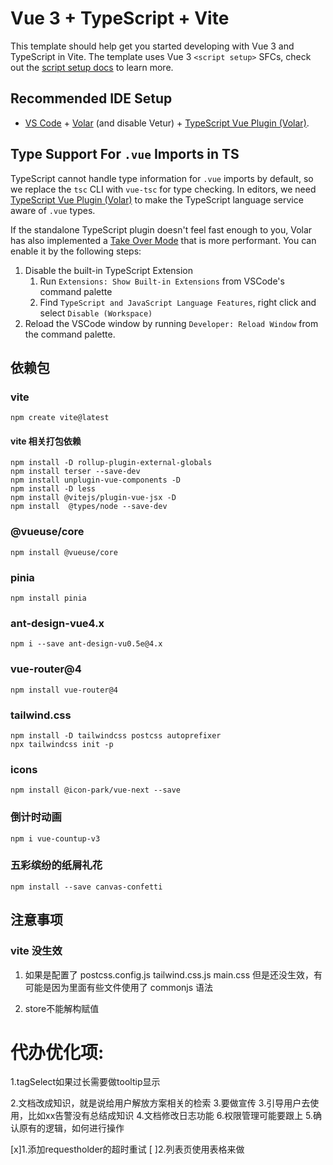 # Vue 3 + TypeScript + Vite

This template should help get you started developing with Vue 3 and TypeScript in Vite. The template uses Vue 3 `<script setup>` SFCs, check out the [script setup docs](https://v3.vuejs.org/api/sfc-script-setup.html#sfc-script-setup) to learn more.

## Recommended IDE Setup

- [VS Code](https://code.visualstudio.com/) + [Volar](https://marketplace.visualstudio.com/items?itemName=Vue.volar) (and disable Vetur) + [TypeScript Vue Plugin (Volar)](https://marketplace.visualstudio.com/items?itemName=Vue.vscode-typescript-vue-plugin).

## Type Support For `.vue` Imports in TS

TypeScript cannot handle type information for `.vue` imports by default, so we replace the `tsc` CLI with `vue-tsc` for type checking. In editors, we need [TypeScript Vue Plugin (Volar)](https://marketplace.visualstudio.com/items?itemName=Vue.vscode-typescript-vue-plugin) to make the TypeScript language service aware of `.vue` types.

If the standalone TypeScript plugin doesn't feel fast enough to you, Volar has also implemented a [Take Over Mode](https://github.com/johnsoncodehk/volar/discussions/471#discussioncomment-1361669) that is more performant. You can enable it by the following steps:

1. Disable the built-in TypeScript Extension
   1. Run `Extensions: Show Built-in Extensions` from VSCode's command palette
   2. Find `TypeScript and JavaScript Language Features`, right click and select `Disable (Workspace)`
2. Reload the VSCode window by running `Developer: Reload Window` from the command palette.

## 依赖包

### vite

```shell
npm create vite@latest
```

#### vite 相关打包依赖

```shell
npm install -D rollup-plugin-external-globals
npm install terser --save-dev
npm install unplugin-vue-components -D
npm install -D less
npm install @vitejs/plugin-vue-jsx -D
npm install  @types/node --save-dev
```

### @vueuse/core

```shell
npm install @vueuse/core
```

### pinia

```shell
npm install pinia
```

### ant-design-vue4.x

```shell
npm i --save ant-design-vu0.5e@4.x
```

### vue-router@4

```shell
npm install vue-router@4
```

### tailwind.css

```shell
npm install -D tailwindcss postcss autoprefixer
npx tailwindcss init -p
```

### icons

```shell
npm install @icon-park/vue-next --save
```

### 倒计时动画
```shell
npm i vue-countup-v3
```

### 五彩缤纷的纸屑礼花
```shell
npm install --save canvas-confetti
```

 



## 注意事项

### vite 没生效

1. 如果是配置了 postcss.config.js tailwind.css.js main.css
但是还没生效，有可能是因为里面有些文件使用了 commonjs 语法

2. store不能解构赋值


# 代办优化项:
1.tagSelect如果过长需要做tooltip显示

2.文档改成知识，就是说给用户解放方案相关的检索
3.要做宣传
3.引导用户去使用，比如xx告警没有总结成知识
4.文档修改日志功能
6.权限管理可能要跟上
5.确认原有的逻辑，如何进行操作


[x]1.添加requestholder的超时重试
[ ]2.列表页使用表格来做










